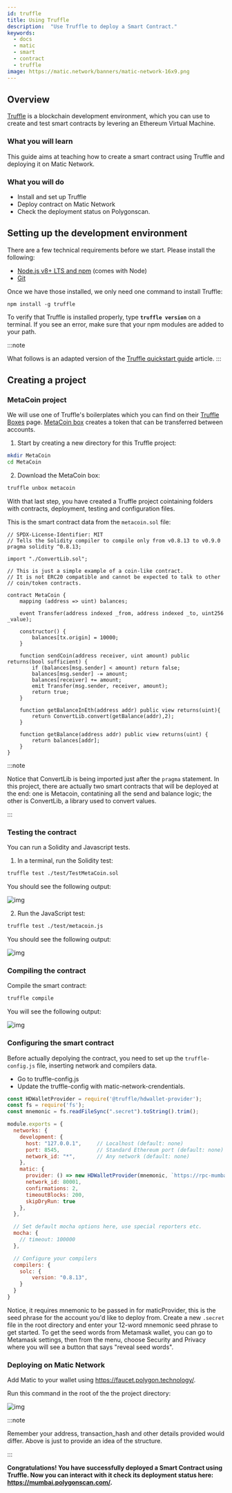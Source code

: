 ```yaml
---
id: truffle
title: Using Truffle
description:  "Use Truffle to deploy a Smart Contract."
keywords:
  - docs
  - matic
  - smart
  - contract
  - truffle
image: https://matic.network/banners/matic-network-16x9.png 
---
```


## Overview
[Truffle](https://trufflesuite.com/) is a blockchain development environment, which you can use to create and test smart contracts by levering an Ethereum Virtual Machine.

### What you will learn
This guide aims at teaching how to create a smart contract using Truffle and deploying it on Matic Network.

### What you will do
- Install and set up Truffle
- Deploy contract on Matic Network
- Check the deployment status on Polygonscan.

## Setting up the development environment

There are a few technical requirements before we start. Please install the following:

- [Node.js v8+ LTS and npm](https://nodejs.org/en/) (comes with Node)
- [Git](https://git-scm.com/)

Once we have those installed, we only need one command to install Truffle:

    npm install -g truffle

To verify that Truffle is installed properly, type **`truffle version`** on a terminal. If you see an error, make sure that your npm modules are added to your path.

:::note

What follows is an adapted version of the [<ins>Truffle quickstart guide</ins>](https://www.trufflesuite.com/docs/truffle/quickstart) article. 
:::

## Creating a project
### MetaCoin project

We will use one of Truffle's boilerplates which you can find on their [Truffle Boxes](https://trufflesuite.com/boxes/) page. [MetaCoin box](https://trufflesuite.com/boxes/metacoin/) creates a token that can be transferred between accounts.

1. Start by creating a new directory for this Truffle project:

```bash
mkdir MetaCoin
cd MetaCoin
```

2. Download the MetaCoin box:

```bash
truffle unbox metacoin
```

With that last step, you have created a Truffle project cointaining folders with contracts, deployment, testing and configuration files.

This is the smart contract data from the `metacoin.sol` file:

```solidity
// SPDX-License-Identifier: MIT
// Tells the Solidity compiler to compile only from v0.8.13 to v0.9.0
pragma solidity ^0.8.13;

import "./ConvertLib.sol";

// This is just a simple example of a coin-like contract.
// It is not ERC20 compatible and cannot be expected to talk to other
// coin/token contracts.

contract MetaCoin {
	mapping (address => uint) balances;

	event Transfer(address indexed _from, address indexed _to, uint256 _value);

	constructor() {
		balances[tx.origin] = 10000;
	}

	function sendCoin(address receiver, uint amount) public returns(bool sufficient) {
		if (balances[msg.sender] < amount) return false;
		balances[msg.sender] -= amount;
		balances[receiver] += amount;
		emit Transfer(msg.sender, receiver, amount);
		return true;
	}

	function getBalanceInEth(address addr) public view returns(uint){
		return ConvertLib.convert(getBalance(addr),2);
	}

	function getBalance(address addr) public view returns(uint) {
		return balances[addr];
	}
}
```

:::note

Notice that ConvertLib is being imported just after the `pragma` statement. In this project, there are actually two smart contracts that will be deployed at the end: one is Metacoin, contatining all the send and balance logic; the other is ConvertLib, a library used to convert values.

:::

### Testing the contract

You can run a Solidity and Javascript tests.

1. In a terminal, run the Solidity test:

```bash
truffle test ./test/TestMetaCoin.sol
```

You should see the following output:

![img](/img/truffle/test1.png)

2. Run the JavaScript test:

```bash
truffle test ./test/metacoin.js
```

You should see the following output:

![img](/img/truffle/test2.png)

### Compiling the contract
Compile the smart contract:

```bash
truffle compile
```

You will see the following output:

![img](/img/truffle/compile.png)

### Configuring the smart contract

Before actually depolying the contract, you need to set up the `truffle-config.js` file, inserting network and compilers data. 

- Go to truffle-config.js
- Update the truffle-config with matic-network-crendentials.

```js
const HDWalletProvider = require('@truffle/hdwallet-provider');
const fs = require('fs');
const mnemonic = fs.readFileSync(".secret").toString().trim();

module.exports = {
  networks: {
    development: {
      host: "127.0.0.1",     // Localhost (default: none)
      port: 8545,            // Standard Ethereum port (default: none)
      network_id: "*",       // Any network (default: none)
    },
    matic: {
      provider: () => new HDWalletProvider(mnemonic, `https://rpc-mumbai.maticvigil.com`),
      network_id: 80001,
      confirmations: 2,
      timeoutBlocks: 200,
      skipDryRun: true
    },
  },

  // Set default mocha options here, use special reporters etc.
  mocha: {
    // timeout: 100000
  },

  // Configure your compilers
  compilers: {
    solc: {
        version: "0.8.13",
    }
  }
}
```

Notice, it requires mnemonic to be passed in for maticProvider, this is the seed phrase for the account you'd like to deploy from. Create a new `.secret` file in the root directory and enter your 12-word mnemonic seed phrase to get started. To get the seed words from Metamask wallet, you can go to Metamask settings, then from the menu, choose Security and Privacy where you will see a button that says "reveal seed words". 

### Deploying on Matic Network

Add Matic to your wallet using https://faucet.polygon.technology/.

Run this command in the root of the the project directory:

![img](/img/truffle/deployed-contract.png)

:::note

Remember your address, transaction_hash and other details provided would differ. Above is just to provide an idea of the structure.

:::

**Congratulations! You have successfully deployed a Smart Contract using Truffle. Now you can interact with it check its deployment status here: https://mumbai.polygonscan.com/.**
